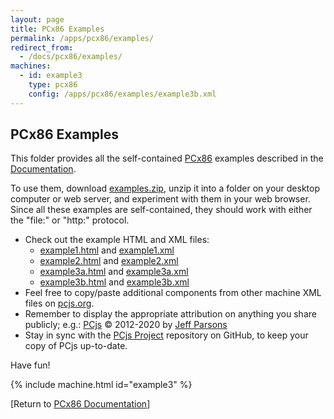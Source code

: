 ```yaml
---
layout: page
title: PCx86 Examples
permalink: /apps/pcx86/examples/
redirect_from:
  - /docs/pcx86/examples/
machines:
  - id: example3
    type: pcx86
    config: /apps/pcx86/examples/example3b.xml
---
```


PCx86 Examples
--------------

This folder provides all the self-contained [PCx86](/docs/about/pcx86/) examples described in the
[Documentation](/docs/pcx86/).

To use them, download [examples.zip](examples.zip), unzip it into a folder on your desktop computer or web server,
and experiment with them in your web browser.  Since all these examples are self-contained, they should work with either
the "file:" or "http:" protocol.

+ Check out the example HTML and XML files:
  - [example1.html](example1.html) and [example1.xml](example1.xml)
  - [example2.html](example2.html) and [example2.xml](example2.xml)
  - [example3a.html](example3a.html) and [example3a.xml](example3a.xml)
  - [example3b.html](example3b.html) and [example3b.xml](example3b.xml)
+ Feel free to copy/paste additional components from other machine XML files on [pcjs.org](https://www.pcjs.org/).
+ Remember to display the appropriate attribution on anything you share publicly; e.g.: [PCjs](https://www.pcjs.org) © 2012-2020 by [Jeff Parsons](https://jeffpar.com)
+ Stay in sync with the [PCjs Project](https://github.com/jeffpar/pcjs) repository on GitHub, to keep your copy of PCjs up-to-date.

Have fun!

{% include machine.html id="example3" %}

[Return to [PCx86 Documentation](/docs/pcx86/)]
